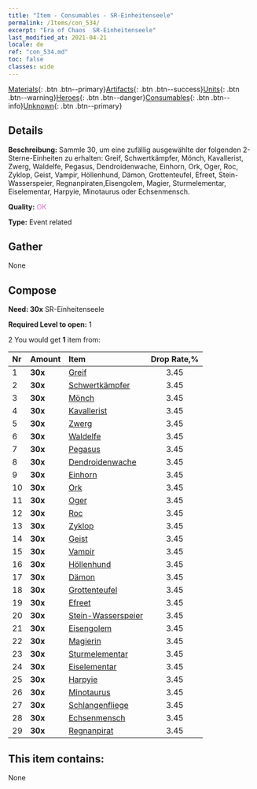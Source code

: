 ```yaml
---
title: "Item - Consumables - SR-Einheitenseele"
permalink: /Items/con_534/
excerpt: "Era of Chaos  SR-Einheitenseele"
last_modified_at: 2021-04-21
locale: de
ref: "con_534.md"
toc: false
classes: wide
---
```

 [Materials](/de/Items/){: .btn .btn--primary}[Artifacts](/de/Items/Artifacts/){: .btn .btn--success}[Units](/de/Items/Units/){: .btn .btn--warning}[Heroes](/de/Items/Heroes/){: .btn .btn--danger}[Consumables](/de/Items/Consumables/){: .btn .btn--info}[Unknown](/de/Items/Unknown/){: .btn .btn--primary}

## Details
 **Beschreibung:** Sammle 30, um eine zufällig ausgewählte der folgenden 2-Sterne-Einheiten zu erhalten: Greif, Schwertkämpfer, Mönch, Kavallerist, Zwerg, Waldelfe, Pegasus, Dendroidenwache, Einhorn, Ork, Oger, Roc, Zyklop, Geist, Vampir, Höllenhund, Dämon, Grottenteufel, Efreet, Stein-Wasserspeier, Regnanpiraten,Eisengolem, Magier, Sturmelementar, Eiselementar, Harpyie, Minotaurus oder Echsenmensch.

 **Quality:** <span style="color: #DA70D6">OK</span>

 **Type:** Event related

## Gather

  None

## Compose

 **Need: 30x** SR-Einheitenseele

 **Required Level to open:** 1

 2 You would get **1** item  from:

  | Nr | Amount |     Item    | Drop Rate,% |
  |:---|:-------|:------------|:---------:|
  | 1 |  **30x** | [Greif](/de/Items/unt_192/) | 3.45 | 
  | 2 |  **30x** | [Schwertkämpfer](/de/Items/unt_193/) | 3.45 | 
  | 3 |  **30x** | [Mönch](/de/Items/unt_194/) | 3.45 | 
  | 4 |  **30x** | [Kavallerist](/de/Items/unt_195/) | 3.45 | 
  | 5 |  **30x** | [Zwerg](/de/Items/unt_200/) | 3.45 | 
  | 6 |  **30x** | [Waldelfe](/de/Items/unt_201/) | 3.45 | 
  | 7 |  **30x** | [Pegasus](/de/Items/unt_202/) | 3.45 | 
  | 8 |  **30x** | [Dendroidenwache](/de/Items/unt_203/) | 3.45 | 
  | 9 |  **30x** | [Einhorn](/de/Items/unt_204/) | 3.45 | 
  | 10 |  **30x** | [Ork](/de/Items/unt_219/) | 3.45 | 
  | 11 |  **30x** | [Oger](/de/Items/unt_220/) | 3.45 | 
  | 12 |  **30x** | [Roc](/de/Items/unt_221/) | 3.45 | 
  | 13 |  **30x** | [Zyklop](/de/Items/unt_222/) | 3.45 | 
  | 14 |  **30x** | [Geist](/de/Items/unt_210/) | 3.45 | 
  | 15 |  **30x** | [Vampir](/de/Items/unt_211/) | 3.45 | 
  | 16 |  **30x** | [Höllenhund](/de/Items/unt_228/) | 3.45 | 
  | 17 |  **30x** | [Dämon](/de/Items/unt_229/) | 3.45 | 
  | 18 |  **30x** | [Grottenteufel](/de/Items/unt_230/) | 3.45 | 
  | 19 |  **30x** | [Efreet](/de/Items/unt_231/) | 3.45 | 
  | 20 |  **30x** | [Stein-Wasserspeier](/de/Items/unt_236/) | 3.45 | 
  | 21 |  **30x** | [Eisengolem](/de/Items/unt_237/) | 3.45 | 
  | 22 |  **30x** | [Magierin](/de/Items/unt_238/) | 3.45 | 
  | 23 |  **30x** | [Sturmelementar](/de/Items/unt_263/) | 3.45 | 
  | 24 |  **30x** | [Eiselementar](/de/Items/unt_264/) | 3.45 | 
  | 25 |  **30x** | [Harpyie](/de/Items/unt_245/) | 3.45 | 
  | 26 |  **30x** | [Minotaurus](/de/Items/unt_248/) | 3.45 | 
  | 27 |  **30x** | [Schlangenfliege](/de/Items/unt_255/) | 3.45 | 
  | 28 |  **30x** | [Echsenmensch](/de/Items/unt_254/) | 3.45 | 
  | 29 |  **30x** | [Regnanpirat](/de/Items/unt_273/) | 3.45 | 


## This item contains:

  None

